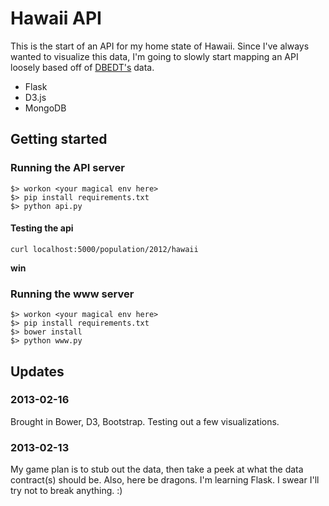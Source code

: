 # Hawaii API

This is the start of an API for my home state of Hawaii. Since I've always 
wanted to visualize this data, I'm going to slowly start mapping an API loosely 
based off of [DBEDT's](http://hawaii.gov/dbedt/info/economic/databook/) data.

* Flask
* D3.js
* MongoDB

## Getting started

### Running the API server

``` 
$> workon <your magical env here>
$> pip install requirements.txt 
$> python api.py
```
#### Testing the api

``` curl localhost:5000/population/2012/hawaii ```

**win**

### Running the www server

``` 
$> workon <your magical env here>
$> pip install requirements.txt 
$> bower install
$> python www.py
```

## Updates

### 2013-02-16

Brought in Bower, D3, Bootstrap.  Testing out a few visualizations.

### 2013-02-13

My game plan is to stub out the data, then take a peek at what the data
contract(s) should be. Also, here be dragons. I'm learning Flask. I swear I'll
try not to break anything. :)
